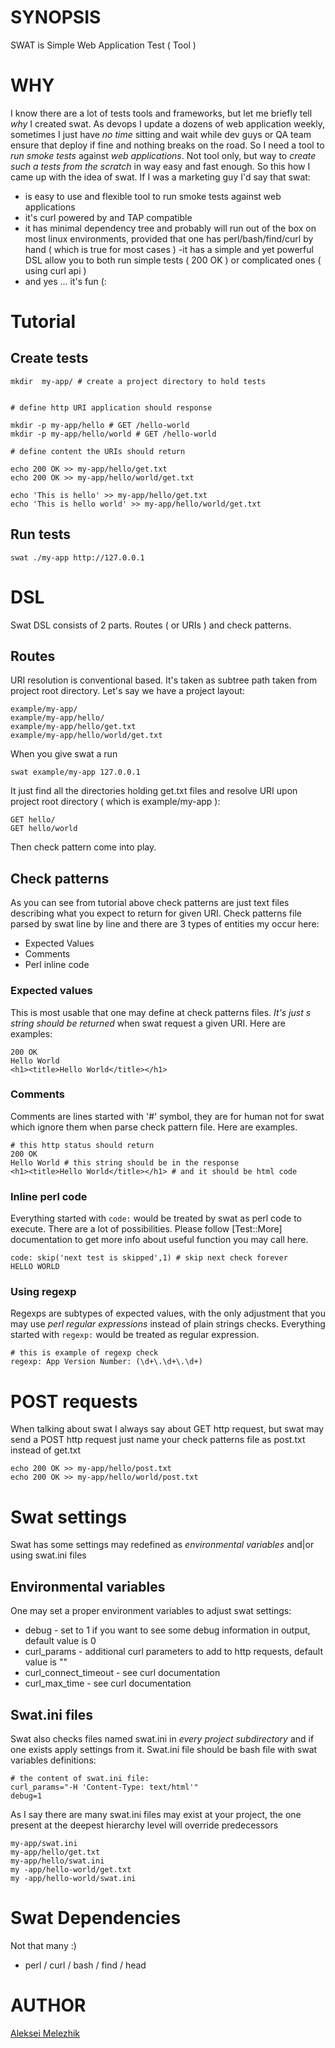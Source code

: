 # SYNOPSIS

SWAT is Simple Web Application Test ( Tool )

# WHY

I know there are a lot of tests tools and frameworks, but let me  briefly tell _why_ I created swat.
As devops I update a dozens of web application weekly, sometimes I just have _no time_ sitting and wait while dev guys or QA team ensure that deploy if fine
and nothing breaks on the road. So I need a tool to _run smoke tests_ against _web applications_. Not tool only, but way to _create such a tests
from the scratch_ in way easy and fast enough. So this how I came up with the idea of swat. If I was a marketing guy I'd say that swat:

- is easy to use and flexible tool to run smoke tests against web applications
- it's curl powered by and TAP compatible 
- it has minimal dependency tree  and probably will run out of the box on most linux environments, provided that one has perl/bash/find/curl by hand 
( which is true  for most cases )
-it has a simple and yet powerful DSL allow you to both run simple tests ( 200 OK ) or complicated ones ( using curl api )
- and yes ... it's fun (: 

# Tutorial

## Create tests

    mkdir  my-app/ # create a project directory to hold tests


    # define http URI application should response

    mkdir -p my-app/hello # GET /hello-world 
    mkdir -p my-app/hello/world # GET /hello-world 

    # define content the URIs should return

    echo 200 OK >> my-app/hello/get.txt
    echo 200 OK >> my-app/hello/world/get.txt

    echo 'This is hello' >> my-app/hello/get.txt
    echo 'This is hello world' >> my-app/hello/world/get.txt

## Run tests

    swat ./my-app http://127.0.0.1 

# DSL
Swat DSL consists of 2 parts. Routes ( or URIs ) and check patterns.

## Routes

URI resolution is conventional based. It's taken as subtree path taken from project root directory. Let's say we have a project layout:

    example/my-app/    
    example/my-app/hello/    
    example/my-app/hello/get.txt    
    example/my-app/hello/world/get.txt    

When you give swat a run

    swat example/my-app 127.0.0.1 

It just find all the directories holding get.txt files and resolve URI upon project root directory ( which is example/my-app ):

    GET hello/
    GET hello/world

Then check pattern come into play.

## Check patterns 

As you can see from tutorial above check patterns are  just text files describing what you expect to return for given URI. 
Check patterns file parsed by swat line by line and there are 3 types of entities my occur here:

- Expected Values
- Comments
- Perl inline code


### Expected values
This is most usable that one may define at check patterns files. _It's just s string should be returned_ when swat request a given URI. Here are examples:

    200 OK
    Hello World
    <h1><title>Hello World</title></h1>




### Comments
Comments are lines started with '#' symbol, they are for human not for swat which ignore them when parse check pattern file. Here are examples.

    # this http status should return
    200 OK
    Hello World # this string should be in the response 
    <h1><title>Hello World</title></h1> # and it should be html code 


### Inline perl code

Everything started with `code:` would be treated by swat as perl code to execute. 
There are a lot of possibilities. Please follow [Test::More] documentation to get more info about useful function you may call here.

    code: skip('next test is skipped',1) # skip next check forever
    HELLO WORLD

### Using regexp
Regexps are subtypes of expected values, with the only adjustment that you may use _perl regular expressions_ instead of plain strings checks.
Everything started with `regexp:` would be treated as regular expression.

    # this is example of regexp check
    regexp: App Version Number: (\d+\.\d+\.\d+)
    
# POST requests
When talking about swat I always say about GET http request, but swat may send a POST http request just name your check patterns file  as post.txt instead of get.txt 

    echo 200 OK >> my-app/hello/post.txt
    echo 200 OK >> my-app/hello/world/post.txt


# Swat settings


Swat has some settings may redefined as _environmental variables_ and|or using swat.ini files 

## Environmental variables

One may set a proper environment variables to adjust swat settings:

- debug - set to 1 if you want to see some debug information in output, default value is 0
- curl_params - additional curl parameters to add to http requests, default value is ""
- curl_connect_timeout - see curl documentation
- curl_max_time - see curl documentation

## Swat.ini files

Swat also checks files named swat.ini in _every project subdirectory_ and if one exists apply settings from it.
Swat.ini file should be bash file with swat variables definitions:

    # the content of swat.ini file:
    curl_params="-H 'Content-Type: text/html'"
    debug=1

As I say there are many swat.ini files may exist at your project, the one present at the deepest hierarchy level will override predecessors

    my-app/swat.ini
    my-app/hello/get.txt
    my-app/hello/swat.ini 
    my -app/hello-world/get.txt
    my -app/hello-world/swat.ini


# Swat Dependencies
Not that many :)

- perl / curl / bash / find  / head

# AUTHOR
[Aleksei Melezhik](mailto:melezhik@gmail.com)
